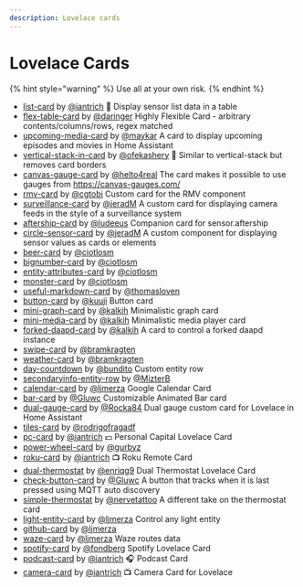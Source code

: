 ```yaml
---
description: Lovelace cards
---
```


# Lovelace Cards

{% hint style="warning" %}
Use all at your own risk.
{% endhint %}

* [list-card](https://github.com/custom-cards/list-card) by [@iantrich](https://github.com/iantrich) 📰 Display sensor list data in a table
* [flex-table-card](https://github.com/custom-cards/flex-table-card) by [@daringer](https://github.com/custom-cards/flex-table-card) Highly Flexible Card - arbitrary contents/columns/rows, regex matched
* [upcoming-media-card](https://github.com/custom-cards/upcoming-media-card) by [@maykar](https://github.com/maykar) A card to display upcoming episodes and movies in Home Assistant
* [vertical-stack-in-card](https://github.com/custom-cards/vertical-stack-in-card) by [@ofekashery](https://github.com/ofekashery) 📐 Similar to vertical-stack but removes card borders
* [canvas-gauge-card](https://github.com/custom-cards/canvas-gauge-card) by [@helto4real](https://github.com/helto4real) The card makes it possible to use gauges from https://canvas-gauges.com/
* [rmv-card](https://github.com/custom-cards/rmv-card) by [@cgtobi](https://github.com/cgtobi) Custom card for the RMV component
* [surveillance-card](https://github.com/custom-cards/surveillance-card) by [@jeradM](https://github.com/jeradM) A custom card for displaying camera feeds in the style of a surveillance system
* [aftership-card](https://github.com/custom-cards/aftership-card) by [@ludeeus](https://github.com/ludeeus) Companion card for sensor.aftership
* [circle-sensor-card](https://github.com/custom-cards/circle-sensor-card) by [@jeradM](https://github.com/jeradM) A custom component for displaying sensor values as cards or elements
* [beer-card](https://github.com/ciotlosm/custom-lovelace/tree/master/beer-card) by [@ciotlosm](https://github.com/ciotlosm)
* [bignumber-card](https://github.com/ciotlosm/custom-lovelace/tree/master/bignumber-card) by [@ciotlosm](https://github.com/ciotlosm)
* [entity-attributes-card](https://github.com/ciotlosm/custom-lovelace/tree/master/entity-attributes-card) by [@ciotlosm](https://github.com/ciotlosm)
* [monster-card](https://github.com/ciotlosm/custom-lovelace/tree/master/monster-card) by [@ciotlosm](https://github.com/ciotlosm)
* [useful-markdown-card](https://github.com/thomasloven/lovelace-useful-markdown-card) by [@thomasloven](https://github.com/thomasloven)
* [button-card](https://github.com/kuuji/button-card) by [@kuuji](https://github.com/kuuji) Button card
* [mini-graph-card](https://github.com/kalkih/mini-graph-card) by [@kalkih](https://github.com/kalkih) Minimalistic graph card
* [mini-media-card](https://github.com/kalkih/mini-media-player) by [@kalkih](https://github.com/kalkih) Minimalistic media player card
* [forked-daapd-card](https://github.com/kalkih/forked-daapd-card) by [@kalkih](https://github.com/kalkih) A card to control a forked daapd instance
* [swipe-card](https://github.com/bramkragten/custom-ui/tree/master/swipe-card) by [@bramkragten](https://github.com/bramkragten)
* [weather-card](https://github.com/bramkragten/custom-ui/tree/master/weather-card) by [@bramkragten](https://github.com/bramkragten)
* [day-countdown](https://github.com/bundito/day-countdown) by [@bundito](https://github.com/bundito) Custom entity row
* [secondaryinfo-entity-row](https://github.com/MizterB/lovelace-secondaryinfo-entity-row) by [@MizterB](https://github.com/MizterB)
* [calendar-card](https://github.com/ljmerza/calendar-card) by [@ljmerza](https://github.com/ljmerza) Google Calendar Card
* [bar-card](https://github.com/Gluwc/bar-card) by [@Gluwc](https://github.com/Gluwc) Customizable Animated Bar card
* [dual-gauge-card](https://github.com/Rocka84/dual-gauge-card) by [@Rocka84](https://github.com/Rocka84) Dual gauge custom card for Lovelace in Home Assistant
* [tiles-card](https://github.com/rodrigofragadf/lovelace-cards/tree/master/tiles-card) by [@rodrigofragadf](https://github.com/rodrigofragadf)
* [pc-card](https://github.com/custom-cards/pc-card) by [@iantrich](https://github.com/iantrich) 💵 Personal Capital Lovelace Card
* [power-wheel-card](https://github.com/gurbyz/custom-cards-lovelace/tree/master/power-wheel-card) by [@gurbyz](https://github.com/gurbyz)
* [roku-card](https://github.com/custom-cards/roku-card) by [@iantrich](https://github.com/iantrich) 📺 Roku Remote Card
* [dual-thermostat](https://github.com/enriqg9/dual-thermostat) by [@enriqg9](https://github.com/enriqg9) Dual Thermostat Lovelace Card
* [check-button-card](https://github.com/Gluwc/check-button-card) by [@Gluwc](https://github.com/Gluwc) A button that tracks when it is last pressed using MQTT auto discovery
* [simple-thermostat](https://github.com/nervetattoo/simple-thermostat) by [@nervetattoo](https://github.com/nervetattoo) A different take on the thermostat card
* [light-entity-card](https://github.com/ljmerza/light-entity-card) by [@ljmerza](https://github.com/ljmerza) Control any light entity
* [github-card](https://github.com/ljmerza/github-card) by [@ljmerza](https://github.com/ljmerza)
* [waze-card](https://github.com/ljmerza/waze-card) by [@ljmerza](https://github.com/ljmerza) Waze routes data
* [spotify-card](https://github.com/custom-cards/spotify-card) by [@fondberg](https://github.com/fondberg) Spotify Lovelace Card
* [podcast-card](https://github.com/custom-cards/podcast-card) by [@iantrich](https://github.com/iantrich) 🎧 Podcast Card
* [camera-card](https://github.com/custom-cards/camera-card) by [@iantrich](https://github.com/iantrich) 📺 Camera Card for Lovelace

